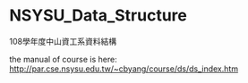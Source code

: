 # NSYSU_Data_Structure
108學年度中山資工系資料結構

the manual of course is here: http://par.cse.nsysu.edu.tw/~cbyang/course/ds/ds_index.htm
